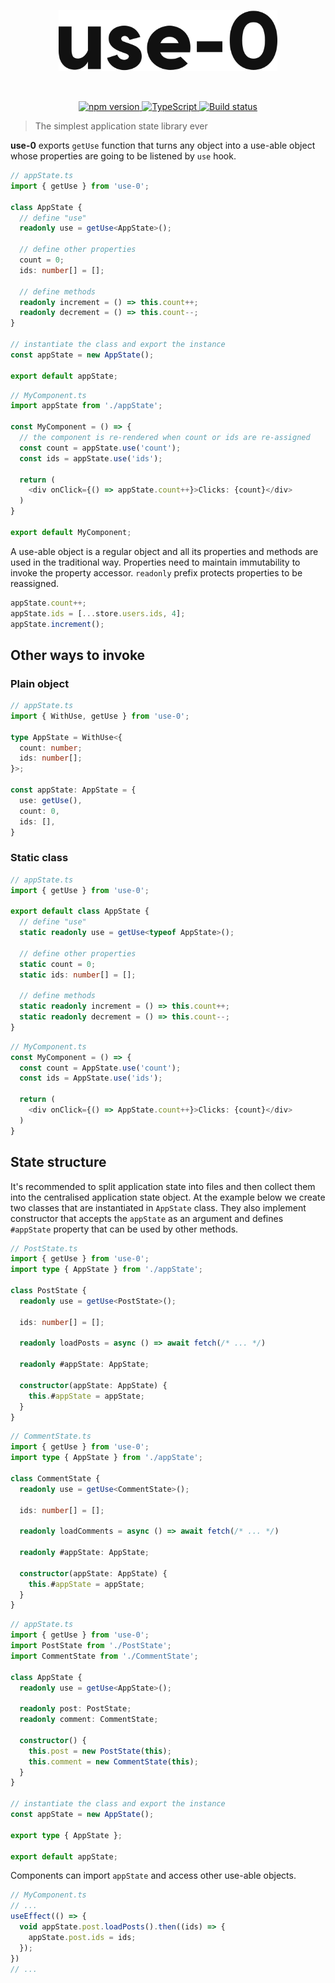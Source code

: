 <p align="center">
  <picture>
    <source width="350" media="(prefers-color-scheme: dark)" srcset=".assets/use-0-white.svg">
    <source width="350" media="(prefers-color-scheme: light)" srcset=".assets/use-0.svg">
    <img width="350" alt="vovk" src=".assets/use-0.svg">
  </picture>
</p>
<br>
<p align="center">
  <a href="https://badge.fury.io/js/use-0">
      <img src="https://badge.fury.io/js/use-0.svg" alt="npm version" />
  </a>
  <a href="http://www.typescriptlang.org/">
      <img src="https://img.shields.io/badge/%3C%2F%3E-TypeScript-%230074c1.svg" alt="TypeScript" />
  </a>
  <a href="https://github.com/finom/use-0/actions">
      <img src="https://github.com/finom/use-0/actions/workflows/main.yml/badge.svg" alt="Build status" />
  </a>
</p>

> The simplest application state library ever

**use-0** exports `getUse` function that turns any object into a use-able object whose properties are going to be listened by `use` hook.

```ts
// appState.ts
import { getUse } from 'use-0';

class AppState {
  // define "use"
  readonly use = getUse<AppState>();

  // define other properties
  count = 0;
  ids: number[] = [];
  
  // define methods
  readonly increment = () => this.count++;
  readonly decrement = () => this.count--;
}

// instantiate the class and export the instance
const appState = new AppState();

export default appState;
```

```ts
// MyComponent.ts
import appState from './appState';

const MyComponent = () => {
  // the component is re-rendered when count or ids are re-assigned
  const count = appState.use('count');
  const ids = appState.use('ids');

  return (
    <div onClick={() => appState.count++}>Clicks: {count}</div>
  )
}

export default MyComponent;
```

A use-able object is a regular object and all its properties and methods are used in the traditional way. Properties need to maintain immutability to invoke the property accessor. `readonly` prefix protects properties to be reassigned.

```ts
appState.count++;
appState.ids = [...store.users.ids, 4];
appState.increment();
```

## Other ways to invoke

### Plain object

```ts
// appState.ts
import { WithUse, getUse } from 'use-0';

type AppState = WithUse<{
  count: number;
  ids: number[];
}>;

const appState: AppState = {
  use: getUse(),
  count: 0,
  ids: [],
}
```

### Static class

```ts
// appState.ts
import { getUse } from 'use-0';

export default class AppState {
  // define "use"
  static readonly use = getUse<typeof AppState>();

  // define other properties
  static count = 0;
  static ids: number[] = [];
  
  // define methods
  static readonly increment = () => this.count++;
  static readonly decrement = () => this.count--;
}
```

```ts
// MyComponent.ts
const MyComponent = () => {
  const count = AppState.use('count');
  const ids = AppState.use('ids');

  return (
    <div onClick={() => AppState.count++}>Clicks: {count}</div>
  )
}
```

## State structure

It's recommended to split application state into files and then collect them into the centralised application state object. At the example below we create two classes that are instantiated in `AppState` class. They also implement constructor that accepts the `appState` as an argument and defines `#appState` property that can be used by other methods.

```ts
// PostState.ts
import { getUse } from 'use-0';
import type { AppState } from './appState';

class PostState {
  readonly use = getUse<PostState>();
  
  ids: number[] = [];
  
  readonly loadPosts = async () => await fetch(/* ... */)

  readonly #appState: AppState;

  constructor(appState: AppState) {
    this.#appState = appState;
  }
}
```

```ts
// CommentState.ts
import { getUse } from 'use-0';
import type { AppState } from './appState';

class CommentState {
  readonly use = getUse<CommentState>();
  
  ids: number[] = [];
  
  readonly loadComments = async () => await fetch(/* ... */)

  readonly #appState: AppState;

  constructor(appState: AppState) {
    this.#appState = appState;
  }
}
```

```ts
// appState.ts
import { getUse } from 'use-0';
import PostState from './PostState';
import CommentState from './CommentState';

class AppState {
  readonly use = getUse<AppState>();

  readonly post: PostState;
  readonly comment: CommentState;

  constructor() {
    this.post = new PostState(this);
    this.comment = new CommentState(this);
  }
}

// instantiate the class and export the instance
const appState = new AppState();

export type { AppState };

export default appState;
```

Components can import `appState` and access other use-able objects.

```ts
// MyComponent.ts
// ...
useEffect(() => {
  void appState.post.loadPosts().then((ids) => {
    appState.post.ids = ids;
  });
})
// ...

```